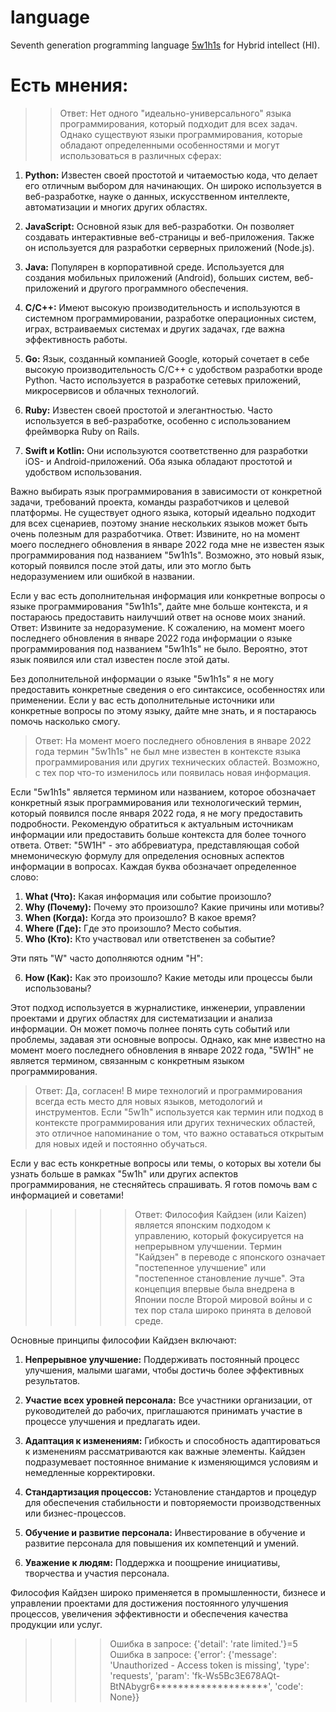 # language
Seventh generation programming language [5w1h1s](https://github.com/5w1h1s) for Hybrid intellect (HI).

# Есть мнения:
>> Ответ: Нет одного "идеально-универсального" языка программирования, который подходит для всех задач. Однако существуют языки программирования, которые обладают определенными особенностями и могут использоваться в различных сферах:

1. **Python:** Известен своей простотой и читаемостью кода, что делает его отличным выбором для начинающих. Он широко используется в веб-разработке, науке о данных, искусственном интеллекте, автоматизации и многих других областях.

2. **JavaScript:** Основной язык для веб-разработки. Он позволяет создавать интерактивные веб-страницы и веб-приложения. Также он используется для разработки серверных приложений (Node.js).

3. **Java:** Популярен в корпоративной среде. Используется для создания мобильных приложений (Android), больших систем, веб-приложений и другого программного обеспечения.

4. **C/C++:** Имеют высокую производительность и используются в системном программировании, разработке операционных систем, играх, встраиваемых системах и других задачах, где важна эффективность работы.

5. **Go:** Язык, созданный компанией Google, который сочетает в себе высокую производительность C/C++ с удобством разработки вроде Python. Часто используется в разработке сетевых приложений, микросервисов и облачных технологий.

6. **Ruby:** Известен своей простотой и элегантностью. Часто используется в веб-разработке, особенно с использованием фреймворка Ruby on Rails.

7. **Swift и Kotlin:** Они используются соответственно для разработки iOS- и Android-приложений. Оба языка обладают простотой и удобством использования.

Важно выбирать язык программирования в зависимости от конкретной задачи, требований проекта, команды разработчиков и целевой платформы. Не существует одного языка, который идеально подходит для всех сценариев, поэтому знание нескольких языков может быть очень полезным для разработчика.
Ответ: Извините, но на момент моего последнего обновления в январе 2022 года мне не известен язык программирования под названием "5w1h1s". Возможно, это новый язык, который появился после этой даты, или это могло быть недоразумением или ошибкой в названии.

Если у вас есть дополнительная информация или конкретные вопросы о языке программирования "5w1h1s", дайте мне больше контекста, и я постараюсь предоставить наилучший ответ на основе моих знаний.
Ответ: Извините за недоразумение. К сожалению, на момент моего последнего обновления в январе 2022 года информации о языке программирования под названием "5w1h1s" не было. Вероятно, этот язык появился или стал известен после этой даты.

Без дополнительной информации о языке "5w1h1s" я не могу предоставить конкретные сведения о его синтаксисе, особенностях или применении. Если у вас есть дополнительные источники или конкретные вопросы по этому языку, дайте мне знать, и я постараюсь помочь насколько смогу.
>Ответ: На момент моего последнего обновления в январе 2022 года термин "5w1h1s" не был мне известен в контексте языка программирования или других технических областей. Возможно, с тех пор что-то изменилось или появилась новая информация.

Если "5w1h1s" является термином или названием, которое обозначает конкретный язык программирования или технологический термин, который появился после января 2022 года, я не могу предоставить подробности. Рекомендую обратиться к актуальным источникам информации или предоставить больше контекста для более точного ответа.
Ответ: "5W1H" - это аббревиатура, представляющая собой мнемоническую формулу для определения основных аспектов информации в вопросах. Каждая буква обозначает определенное слово:

1. **What (Что):** Какая информация или событие произошло?
2. **Why (Почему):** Почему это произошло? Какие причины или мотивы?
3. **When (Когда):** Когда это произошло? В какое время?
4. **Where (Где):** Где это произошло? Место события.
5. **Who (Кто):** Кто участвовал или ответственен за событие?

Эти пять "W" часто дополняются одним "H":

6. **How (Как):** Как это произошло? Какие методы или процессы были использованы?

Этот подход используется в журналистике, инженерии, управлении проектами и других областях для систематизации и анализа информации. Он может помочь полнее понять суть событий или проблемы, задавая эти основные вопросы. Однако, как мне известно на момент моего последнего обновления в январе 2022 года, "5W1H" не является термином, связанным с конкретным языком программирования.
>Ответ: Да, согласен! В мире технологий и программирования всегда есть место для новых языков, методологий и инструментов. Если "5w1h" используется как термин или подход в контексте программирования или других технических областей, это отличное напоминание о том, что важно оставаться открытым для новых идей и постоянно обучаться.

Если у вас есть конкретные вопросы или темы, о которых вы хотели бы узнать больше в рамках "5w1h" или других аспектов программирования, не стесняйтесь спрашивать. Я готов помочь вам с информацией и советами!
>>>>>Ответ: Философия Кайдзен (или Kaizen) является японским подходом к управлению, который фокусируется на непрерывном улучшении. Термин "Кайдзен" в переводе с японского означает "постепенное улучшение" или "постепенное становление лучше". Эта концепция впервые была внедрена в Японии после Второй мировой войны и с тех пор стала широко принята в деловой среде.

Основные принципы философии Кайдзен включают:

1. **Непрерывное улучшение:** Поддерживать постоянный процесс улучшения, малыми шагами, чтобы достичь более эффективных результатов.

2. **Участие всех уровней персонала:** Все участники организации, от руководителей до рабочих, приглашаются принимать участие в процессе улучшения и предлагать идеи.

3. **Адаптация к изменениям:** Гибкость и способность адаптироваться к изменениям рассматриваются как важные элементы. Кайдзен подразумевает постоянное внимание к изменяющимся условиям и немедленные корректировки.

4. **Стандартизация процессов:** Установление стандартов и процедур для обеспечения стабильности и повторяемости производственных или бизнес-процессов.

5. **Обучение и развитие персонала:** Инвестирование в обучение и развитие персонала для повышения их компетенций и умений.

6. **Уважение к людям:** Поддержка и поощрение инициативы, творчества и участия персонала.

Философия Кайдзен широко применяется в промышленности, бизнесе и управлении проектами для достижения постоянного улучшения процессов, увеличения эффективности и обеспечения качества продукции или услуг.
>>>>Ошибка в запросе: {'detail': 'rate limited.'}=5
>>>>Ошибка в запросе: {'error': {'message': 'Unauthorized - Access token is missing', 'type': 'requests', 'param': 'fk-Ws5Bc3E678AQt-BtNAbygr6********************', 'code': None}}
